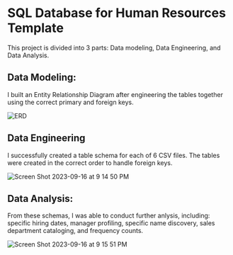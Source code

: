 # SQL Database for Human Resources Template

This project is divided into 3 parts: Data modeling, Data Engineering, and Data Analysis. 

## Data Modeling: 

I built an Entity Relationship Diagram after engineering the tables together using the correct primary and foreign keys. 

![ERD](https://github.com/Phil-Mart/sql-human-resources/assets/120279988/953c9fa3-3d9d-42f6-b56a-2034062eef09)

## Data Engineering

I successfully created a table schema for each of 6 CSV files. The tables were created in the correct order to handle foreign keys. 

![Screen Shot 2023-09-16 at 9 14 50 PM](https://github.com/Phil-Mart/sql-human-resources/assets/120279988/890435c7-28d3-4681-86af-9414a25db096)

## Data Analysis: 

From these schemas, I was able to conduct further anlysis, including: specific hiring dates, manager profiling, specific name discovery, sales department cataloging, and frequency counts. 

![Screen Shot 2023-09-16 at 9 15 51 PM](https://github.com/Phil-Mart/sql-human-resources/assets/120279988/aee8377e-dc41-4e6d-a299-c259d9adf902)
